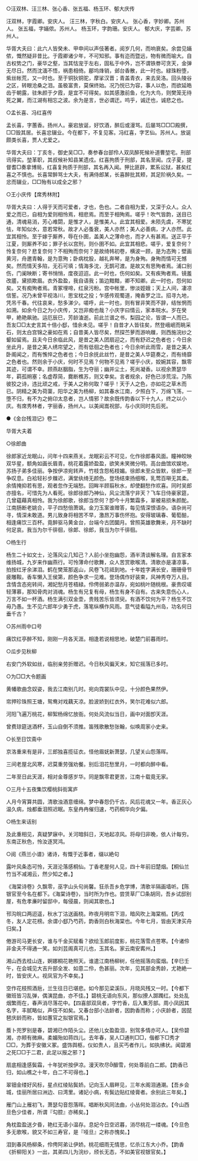 <!-- { "loadSidebar": true } -->
○汪双林、汪三林、张心香、张五福、杨玉环、郁大庆传

汪双林，字霞卿。安庆人。
汪三林，字秋白。安庆人。
张心香，字妙卿。苏州人。
张五福，字婳侬。苏州人。
杨玉环，字韵珊。安庆人。
郁大庆，字芸卿。苏州人。

华胥大夫曰：此六人皆癸未、甲申间以声伎著者。阅岁几何，而响衰矣。余尝见婳侬，慨然疑非昔比。于霞卿诸少年，不可知邪。事有迩而暨远，物有微而喻大。自古权势之门，豪华之壑，当其怙宠于左右，固私于中外，岂不谓铁劵可贪天，金弹无尽日。然而沈湎不悟，祸患相倚。郿坞烽销，邺台香散，此一时也。緑珠粉堕，紫丝帐荒，又一时也。至于铜狄铜驼，摩挲汉晋；青盖青衣，来去吴洛。回头陵谷之区，转眼沧桑之泪。虽极富贵，莫保终始。况乃悦已为容，事人以色，而欲延皓齿于朝露，驻朱颜于夕霞，是宜不可得矣。如其感激前鱼，化为大鸟，则樊笼无待死之翼，而江湖有相忘之波。余为是言，世必谓迂。呜乎，诚迂也，诚悲之也。


○孟长喜、冯红喜传

孟长喜，字蕙香。扬州人。豪宕放诞，好饮酒，醉后或漫骂。后屡骂□□□殿撰，□□毁其居。长喜忿辍业。今在都下，不复见客。冯红喜，字艺仙。苏州人。放诞颇类长喜，贾人尤爱之。

华胥大夫曰：丁亥冬，御史吴□□，奏参春台部伶人双凤醉死候补道曹堃宅。刑部讯得实。堃革职，其叔候补知县某遗戍。红喜拘质于刑部，其名至闻。戊子夏，提督耆□奏拿博局，红喜复拘质于刑部，其名再入闻。狎比匪辟，累系讼狱，甚矣红喜之不慎也。长喜常醉骂士大夫，有满侍郎某，长喜醉批其颊，其足阶祸久矣。一忿而辍业，□□殆有以成全之邪？


○王小庆传【席秀林附】

华胥大夫曰：人得于天而可爱者，才也，色也。二者自相为爱，又深于众人。众人爱之而已，自相为爱则相怜焉，相悲焉。而至于相殉焉。嗟乎！吹气皆韵，送目已通，清魂易消，芳心难閟，是惟才人，是惟美人。此宜其相爱。未陨先虞，不寒犹怯，年知似水，意若常秋。故才人必蚤衰，美人亦然；美人必善病，才人亦然。此宜其相怜。至于嫁于厮养，辱在仆圉，盖美人之薄命也，而才人有甚焉。送正平于江夏，则厮养不如；罪子长以宫刑，则仆圉不如。此宜其相悲。嗟乎，爱复奈何？怜复奈何？悲复奈何？不相殉而奈何？是故绮帏初卷，横波一顾，是为态殉；壁画黄河，舟邀青翰，是为意殉；卧病枕股，越礼奔琴，是为身殉。身殉而情可无憾矣。然而情天多陷，无石可填；情海多沈，无鹊可渡。是故又有思殉者焉。浦口别伤，门阑映断；寄书悄悄，度夜迢迢。此一时也，伤何如矣。又有疾殉者焉。镜羞改靥，黛损欺眉。衣外盈盈，我自语我；笛边黯黯，卿不知卿。此一时也，怨何如矣。又有痴殉者焉。青冢埋啼，红泉污粉。宫中帐里，惨淡娙娥；天上人间，凄凉信誓。况乃未曾平视洛川，思宝枕之投；乍感传观蜀道，掩香罗之泣。招寻九地，凭吊千春。代往哀来，愁多涕少。嗟呼，此一时也，则有冒非笑而不辞，结怅惘而如溯。如余今日之为小庆传，又岂非痴也哉？小庆字曰情云，家本皖水。岁在癸甲，絶艳飙驰。运厄辰巳，芳龄溘逝。前此兰谱之书，梨园之论，皆谓一人而已。吾友□□太史言其十倍小郄，惜余未见。嗟乎！自昔才人皆往矣，然登峨岷而眺采石，则太白宫锦之豪如在焉；自昔美人皆尽矣，然探苎萝而游响屧，则西施浣纱之颦如留焉。且夫今日余临此风，是昔之美人团扇迎之，而有舒迟之色者也；今日余坐此月，是昔之美人绣帘望之，而有低徊之色者也；今日余听此雨雪，是昔之美人卧阁闻之，而有憔悴之色者也；今日余抚此丝竹，是昔之美人华筵奏之，而有绮靡之色者也。然则余于小庆，何时不见焉？何物不见焉？嗟乎小庆，姣婉其容，飘零其迹，可谓不幸。顾燕赵胭脂，生为夺丽；幽并尘土，死尚凝香。以视余萧瑟华年，羁孤朔塞；名虚荐简，爨断樵苏，则又幸矣。言者规余，好色已涉荒淫。乃陈彼狡之诗，违比顽之戒，于美人之称何取？嗟乎！天于人之色，亦如花之草木而已。阴精之美为荷蕖，阳华之美为杨柳，如其春水江南，夕照白下，万绵飞荡，一堕不归，有不为之俯卬太息者，岂人情邪？故余既传韵香以下十九人，终之以小庆。有席秀林者，字丽香，扬州人。以美闻嵩祝部，与小庆同时先后死。


●《金台残泪记》卷二

华胥大夫着


○徐郎曲

徐郎家近龙眠山，问年十四来燕关。龙眠彩云不可见，化作徐郎春风面。瞳神皎映双华星，额角如画长眉青。桃花着露娇盈盈，欲笑未笑微分明。高台曲馆欢娱地，苏扬子弟多佳丽。争按伊凉宛转声，竹枝含怨柘枝媚。徐郎未至众皆默，徐郎一至争叹息。白袷轻衫步屧迟，满堂纨绮无颜色。登场结束扬细喉，乳莺百啭无其柔。余情掩抑若有思，观者忽作无端愁。回眸半顾翦秋水，却使翻愁作欢喜。同时吴郎亦擅名，可惜先为人看死。徐郎徐郎乃神仙，风尘流落宁非天？飞车日侍豪家筵，几曾藴藉真相怜。我为徐郎歌，徐郎当奈何？卽今十月繁霜多，翠被易损朱颜酡。江南肠断老姚合，平子四愁倍萧飒。金刀玉案谁赠答，每见情深恨语杂。语杂尚可寻，情深未敢道。男儿致身将相苦不早，激昂万事伤怀抱。安得玻璃春、葡萄醅，相逢痛饮三百杯。竟醉驱马黄金台，台端今古团圞月。曾照英雄歌舞来，月不缺时何足哀。我当为尔千徘徊，徐郞、徐郎，我当为尔千徘徊。


○杨生行

杨生二十如文士，沦落风尘几知己？人前小坐抱幽怨，酒半清谈解名理。自言家本维扬城，九岁来作幽燕行。可怜薄命付歌舞，众人苦赏歌喉清。清歌亦是凄凉事，拍按红牙余涕泪。鹤在樊笼那返山，风卷飞花祗到地。十年姓字满长安，珊珊骨节疲雕鞍。香车懒入王侯第，颜色争求一见难。登场偶作好装束，风神秀夺万人目。含情含态宛转间，湘妃愁月苍梧緑。伶俜弱弟亦温存，宛如桃叶随桃根。豪贵叹嗟轻薄慕，那知骨肉对消魂。杨生有兄复有母，杨生有身不自有。古来失意伤心人，万言不如一杯酒。杨生满引双金壶，贵贱苦乐皆须臾。有酒不饮何为平？杨生不饮毋乃愚。生不见六郎年少勇于虎，落笔纵横作风雨。意气徒看隘九州岛，功名何日垂千古？


○苏州雨中口号

痛饮红亭醉不知，刚刚一月各天涯。相逢若说相思地，破楚门前暮雨时。


○瓜步见秋柳

右安门外软如丝，临别亲劳折赠迟。今日秋风徧天末，知它摇落已多时。


○为□□大令题画

黄幡歌曲念奴姿，我去江南别几时。宛向霓裳队中见，十分颜色果然伊。

帘押珍珠照王塘，鸳鸯对戏藕天凉。脸波娇到红衣外，笑尔花难似六郎。

河阳飞遍万桃花，柳絮杨绵忆放衙。何处风流似当日，画中对面卽天涯。

曾费琼筵送酒杯，玉山自倒不须推。笛残歌散愁张翰，似唤周家小史来。


○长至日饮斋中

京洛重来有是非，三郎独喜揽征衣。怪他眉妩新萧瑟，几望关山怨落晖。

三间老屋北风寒，迟莫重劳强劝餐。别后泪花愁里月，一时都向醉中看。

二年至日此天涯，相对金尊感岁华。同是飘零君更苦，江南十载竟无家。


○三月十五夜集饮樱桃斜街寓庐

人月今宵算共圆，清歌浊酒意缠绵。梦中春怨仍千古，风后花魂又一年。香正灰心温久病，烛都垂泪照迟眠。东皇冉冉催归速，芍药桐华向夕偏。


○杨生来话别

及此重相见，真疑梦寐中。关河暗斜日，天地起凉风。将母归非晚，依人计每穷。东南正秋色，怜汝逐冥鸿。


○阅《燕兰小谱》诸诗，有慨于近事者，缀以絶句

露叶风条态可怜，天涯沦落感桐仙。丁香老屋何人见，四十年前旧楚烟。【桐仙兰竹当不减湘云，然少知之者。】

《海棠诗卷》久飘零，巫字山头句尚馨。狂杀吾乡危学博，清歌半隔画墙听。【陈银官至今名在都下。《海棠诗卷》，当时所为作也。尝赁草厂□条胡同，吾乡试邸别屋，有危孝亷时留邸中，每侵晨，则闻其歌也。】

邗沟皖口两迢遥，秋水丁沽送画桡。昨夜月明帘下泪，暗风吹上海棠梢。【丙戍冬，友人定花榜。余谓小郄乃芍药，韵香则白秋海棠也。今年七月，皆由天津买舟归矣。】

倦游司马更长安，谁与千金买赋看？欲绘玉郎前度影，桃花落雪点苍寒。【今诸伶非金夫不得通一笑。如刘芸阁真可儿也，玉其名。家云南安寗州。】

湘山西去桂山连，婀娜桐花艳照天。谁遣江南杨柳树，任他摇落向蛮烟。【辛巳壬午，在会城见大吉升部全发、如意二伶，色甚丽。次年，见其部金秀龄，尤艳絶一时，皆安庆人。视凤官为不幸矣。】

空作花枝照酒巵，兰生往日已堪悲。如今那见梁溪队，月晓风残又一时。【今都下徽班皆习乱弹，偶演昆曲，亦不佳。】碧桃无语向东风，那似撩人踯躅红。处处乱烟繁雨在，春声消尽落花中。【四喜部双凤者，字竹香，后入集芳部。周小凤因其名字，丰腻略似，声伎不如矣。又春台部小法龄者，因韵香而称；小庆龄者，因琵琶庆龄而称，皆如蕙官之拟银官焉。】

薝卜兜罗别是春，碧湘已作陌头尘。还他儿女盈盈泪，别驾多情亦可人。【吴伶碧湘，亦颊有微麻。柔媚殆如蒋四儿。去年春，吴人□通判□□，偕都下□秀才□□，为葬于安徽义冢。盛饰舆柩，仪如贵人，且买丐者作儿，如执绋状。闻碧湘之死□□于二君，此足以报之邪？】

扇底相逢感鬓霜，十年犹听按伊凉。漫天吹尽釄雪，何处尊前白二郎。【韵香已归，如山樵之十年，白二不可得也。】

翠钿金缕好风标，星点红绫贴鬓娇。记向玉人眉畔见，三年水阁泪通潮。【吾乡会城，佳丽所居曰洲边、曰湾里。诸妃小病，有鬓边贴红绫膏者。余别此三年矣。】

雁门山上雁初飞，萧瑟勾音怨落晖。唱断秋风同法曲，小丛何处泪沾衣。【今山西旦色少佳者，所谓『勾腔』亦稀矣。】

角枕盈盈送夕昏，艳红无语小温存。息妃今日空迟暮，消尽桃花一缕魂。【今旦色多无歌喉，貌又不如三寿官，是『哑旦』之称亦愧矣。】

泪到春风杨柳条，伶俜阿弟让伊娇。桃花细雨无情思，忆杀江东大小乔。【韵香《折柳阳关》一出，其弟四儿为浣纱，颀长无态，不如美官视银官矣。】

